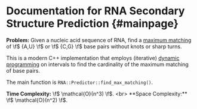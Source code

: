 # Documentation for RNA Secondary Structure Prediction {#mainpage}

**Problem:** Given a nucleic acid sequence of RNA, find a [maximum matching](https://en.wikipedia.org/wiki/Matching_(graph_theory)) of \f$ \{A,U\} \f$ or \f$ \{C,G\} \f$ base pairs without knots or sharp turns.

This is a modern C++ implementation that employs (iterative) [dynamic programming](https://en.wikipedia.org/wiki/Dynamic_programming) on intervals to find the cardinality of the maximum matching of base pairs.

The main function is `RNA::Predictor::find_max_matching()`.

**Time Complexity:** \f$ \mathcal{O}(n^3) \f$. <br>
**Space Complexity:** \f$ \mathcal{O}(n^2) \f$.
